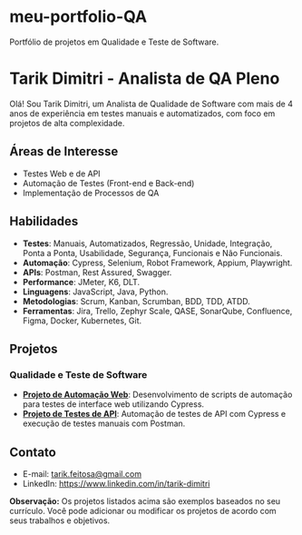 # meu-portfolio-QA
Portfólio de projetos em Qualidade e Teste de Software.

# Tarik Dimitri - Analista de QA Pleno

Olá! Sou Tarik Dimitri, um Analista de Qualidade de Software com mais de 4 anos de experiência em testes manuais e automatizados, com foco em projetos de alta complexidade.

## Áreas de Interesse

* Testes Web e de API
* Automação de Testes (Front-end e Back-end)
* Implementação de Processos de QA

## Habilidades

* **Testes**: Manuais, Automatizados, Regressão, Unidade, Integração, Ponta a Ponta, Usabilidade, Segurança, Funcionais e Não Funcionais.
* **Automação**: Cypress, Selenium, Robot Framework, Appium, Playwright.
* **APIs**: Postman, Rest Assured, Swagger.
* **Performance**: JMeter, K6, DLT.
* **Linguagens**: JavaScript, Java, Python.
* **Metodologias**: Scrum, Kanban, Scrumban, BDD, TDD, ATDD.
* **Ferramentas**: Jira, Trello, Zephyr Scale, QASE, SonarQube, Confluence, Figma, Docker, Kubernetes, Git.

## Projetos

### Qualidade e Teste de Software

* **[Projeto de Automação Web](qualidade-teste-software/projeto-automacao-web)**: Desenvolvimento de scripts de automação para testes de interface web utilizando Cypress.
* **[Projeto de Testes de API](qualidade-teste-software/projeto-testes-api)**: Automação de testes de API com Cypress e execução de testes manuais com Postman.


## Contato

* E-mail: tarik.feitosa@gmail.com
* LinkedIn: https://www.linkedin.com/in/tarik-dimitri

**Observação:** Os projetos listados acima são exemplos baseados no seu currículo. Você pode adicionar ou modificar os projetos de acordo com seus trabalhos e objetivos.
